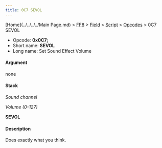 ```yaml
---
title: 0C7 SEVOL
---
```


[Home](../../../../Main Page.md) > [FF8](../../../../FF8.md) > [Field](../../../Field.md) > [Script](../../Script.md) > [Opcodes](../Opcodes.md) > 0C7 SEVOL

-   Opcode: **0x0C7;**
-   Short name: **SEVOL**
-   Long name: Set Sound Effect Volume

#### Argument

none

#### Stack

  
*Sound channel*

*Volume (0-127)*

**SEVOL**

#### Description

Does exactly what you think.
